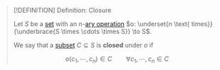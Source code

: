 >[!DEFINITION] Definition: Closure
>
>Let $S$ be a [set](../../../Set%20Theory/Set.md) with an $n$-[ary operation](Operation.md) $o: \underset{n \text{ times}}{\underbrace{S \times \cdots \times S}} \to S$.
>
>We say that a [subset](../../../Set%20Theory/Subset.md) $C \subseteq S$ is **closed** under $o$ if 
>
>$$o(c_1, \cdots, c_n) \in C \qquad \forall c_1, \cdots, c_n \in C$$
>